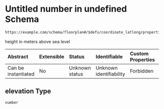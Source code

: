 # Untitled number in undefined Schema

```txt
https://example.com/schema/floorplan#/$defs/coordinate_latlong/properties/elevation
```

height in meters above sea level

| Abstract            | Extensible | Status         | Identifiable            | Custom Properties | Additional Properties | Access Restrictions | Defined In                                                                                           |
| :------------------ | :--------- | :------------- | :---------------------- | :---------------- | :-------------------- | :------------------ | :--------------------------------------------------------------------------------------------------- |
| Can be instantiated | No         | Unknown status | Unknown identifiability | Forbidden         | Allowed               | none                | [openintent-floorplan.schema.json\*](../out/openintent-floorplan.schema.json "open original schema") |

## elevation Type

`number`
